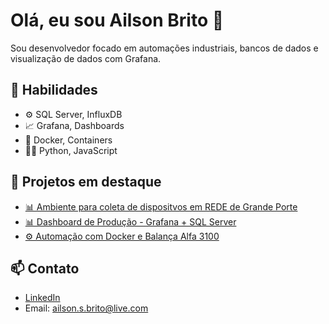 # Olá, eu sou Ailson Brito 👋

Sou desenvolvedor focado em automações industriais, bancos de dados e visualização de dados com Grafana.

## 🚀 Habilidades
- ⚙️ SQL Server, InfluxDB
- 📈 Grafana, Dashboards
- 🐳 Docker, Containers
- 👨‍💻 Python, JavaScript

## 💼 Projetos em destaque
- [📊 Ambiente para coleta de dispositvos em REDE de Grande Porte](https://github.com/ailsonbrito/dashboard-producao)
- [📊 Dashboard de Produção - Grafana + SQL Server](https://github.com/ailsonbrito/dashboard-producao)
- [⚙️ Automação com Docker e Balança Alfa 3100](https://github.com/ailsonbrito/automacao-balanca)

## 📫 Contato
- [LinkedIn](https://www.linkedin.com/in/seu-usuario)
- Email: ailson.s.brito@live.com

